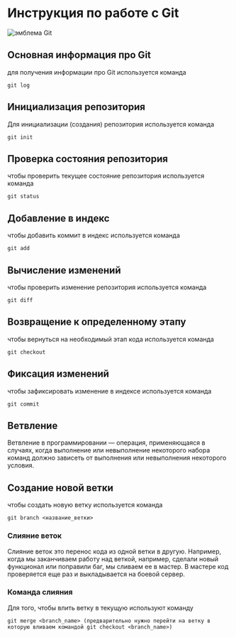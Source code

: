 # **Инструкция по работе с Git**

![эмблема Git](git.jpg)

## Основная информация про Git

для получения информации про Git 
используется команда 

    git log

## Инициализация репозитория

Для инициализации (создания) репозитория 
используется команда

    git init

## Проверка состояния репозитория 

чтобы проверить текущее состояние репозитория
используется команда

    git status

## Добавление в индекс

чтобы добавить коммит в индекс
используется команда 

    git add

## Вычисление изменений 

чтобы проверить изменение репозитория
используется команда

    git diff

## Возвращение к определенному этапу

чтобы вернуться на необходимый этап кода
используется команда

    git checkout

## Фиксация изменений 

чтобы зафиксировать изменение в индексе
используется команда

    git commit

## Ветвление

Ветвление в программировании — операция, применяющаяся в случаях, когда выполнение или невыполнение некоторого набора команд должно зависеть от выполнения или невыполнения некоторого условия. 

## Создание новой ветки

чтобы создать новую ветку
используется команда

    git branch <название_ветки>

### Слияние веток

Слияние веток это перенос кода из одной ветки в другую. Например, когда мы заканчиваем работу над веткой, например, сделали новый функционал или поправили баг, мы сливаем ее в мастер. В мастере код проверяется еще раз и выкладывается на боевой сервер.

### Команда слияния

Для того, чтобы влить ветку в текущую
используют команду

    git merge <branch_name> (предварительно нужно перейти на ветку в которую вливаем командой git checkout <branch_name>)

    